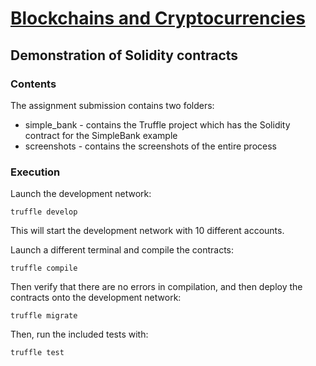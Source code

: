 # [Blockchains and Cryptocurrencies](https://github.com/nocturnalbeast/assignments-n-stuff/tree/sem_two/assignments/blockchains_one) 

## Demonstration of Solidity contracts

### Contents

The assignment submission contains two folders:

* simple_bank - contains the Truffle project which has the Solidity contract for the SimpleBank example
* screenshots - contains the screenshots of the entire process

### Execution

Launch the development network:

`truffle develop`

This will start the development network with 10 different accounts.

Launch a different terminal and compile the contracts:

`truffle compile`

Then verify that there are no errors in compilation, and then deploy the contracts onto the development network:

`truffle migrate`

Then, run the included tests with:

`truffle test`
